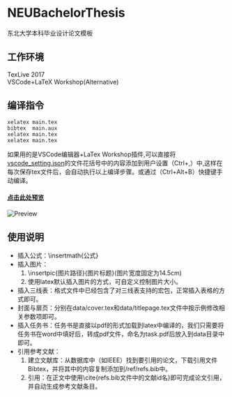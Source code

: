 NEUBachelorThesis
=================

东北大学本科毕业设计论文模板

工作环境
--------
TexLive 2017  
VSCode+LaTeX Workshop(Alternative)

编译指令
------------
    xelatex main.tex  
    bibtex  main.aux  
    xelatex main.tex  
    xelatex main.tex  

如果用的是VSCode编辑器+LaTex Workshop插件,可以直接将[vscode_setting.json](vscode_setting.json)的文件花括号中的内容添加到用户设置（Ctrl+,）中,这样在每次保存tex文件后，会自动执行以上编译步骤。或通过（Ctrl+Alt+B）快捷键手动编译。

#### [点击此处预览](main.pdf)

![Preview](figures/main.jpg)

使用说明
-------
* 插入公式：\insertmath{公式}  
* 插入图片：
    1. \insertpic{图片路径}{图片标题}(图片宽度固定为14.5cm)
    2. 使用latex默认插入图片的方式，可自定义控制图片大小。
* 插入三线表：格式文件中已经包含了对三线表支持的宏包，正常插入表格的方式即可。
* 封面与扉页：分别在data/cover.tex和data/titlepage.tex文件中按示例修改相关参数项即可。
* 插入任务书：任务书是直接以pdf的形式加载到latex中编译的，我们只需要将任务书在word中填好后，转成pdf文件，命名为task.pdf后放入到data目录中即可。
* 引用参考文献：
    1. 建立文献库：从数据库中（如IEEE）找到要引用的论文，下载引用文件Bibtex，并将其中的内容复制添加到/ref/refs.bib中。
    2. 引用：在正文中使用\cite{refs.bib文件中的文献id名}即可完成论文引用，并自动生成参考文献条目。